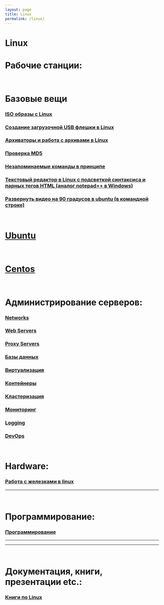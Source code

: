 ```yaml
---
layout: page
title: Linux
permalink: /linux/
---
```


# Linux

# Рабочие станции:

<br/>

# Базовые вещи

### [ISO образы с Linux](/linux/distribs/)

### [Создание загрузочной USB флешки в Linux](/linux/linux-live-usb-flash/)

### [Архиваторы и работа с архивами в Linux](/linux/archives/)

### [Проверка MD5](/linux/md5/)

### [Незапоминаемые команды в принципе](/linux/commands/)

### [Текстовый редактор в Linux с подсветкой синтаксиса и парных тегов HTML (аналог notepad++ в Windows)](/linux/code/editors/)

### [Развернуть видео на 90 градусов в ubuntu (в командной строке)](/linux/editors/)

<br/>

# [Ubuntu](/linux/ubuntu/)

<br/>

# [Centos](/linux/centos/)

<br/>

# Администрирование серверов:

### [Networks](/linux/networks/)

### [Web Servers](/linux/webservers/)

### [Proxy Servers](/linux/proxy/)

### [Базы данных](/databases/)

### [Виртуализация](/linux/virtual/)

### [Контейнеры](/devops/containers/)

### [Кластеризация](/linux/clustering/)

### [Мониторинг](/linux/monitoring/)

### [Logging](/linux/logging/)

### [DevOps](/devops/)

<br/>

# Hardware:

### [Работа с железками в linux](/linux/hardware/)

---

<br/>

# Программирование:

### [Программирование](/dev/)

---

<!--

<br/>

# 1C:

### [1С:Предприятие 8.3 + PostgreSQL 9.4 на базе Debian 8 «Jessie»](http://nixway.org/2015/11/10/1c-predpriyatie-8-3+postgresql-na-baze-debian-8-jessie/)

-->

---

<br/>

# Документация, книги, презентации etc.:

### [Книги по Linux](/linux/books/)
